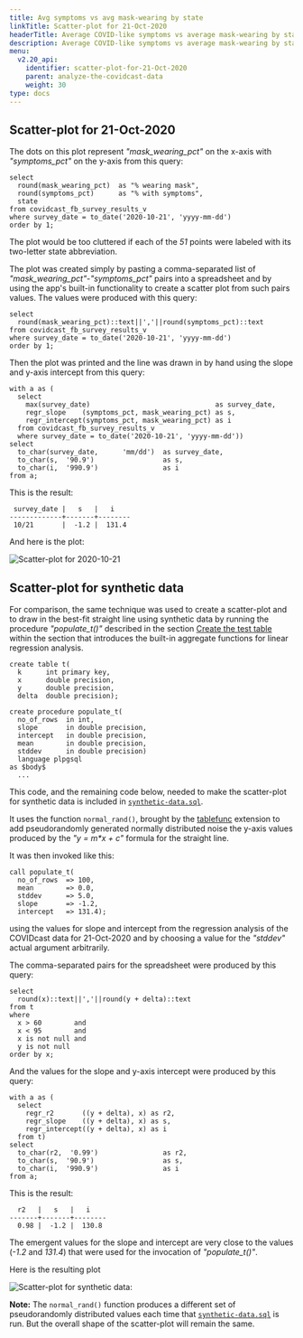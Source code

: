 ```yaml
---
title: Avg symptoms vs avg mask-wearing by state
linkTitle: Scatter-plot for 21-Oct-2020
headerTitle: Average COVID-like symptoms vs average mask-wearing by state scatter plot for 21-Oct-2020
description: Average COVID-like symptoms vs average mask-wearing by state scatter plot for 21-Oct-2020
menu:
  v2.20_api:
    identifier: scatter-plot-for-21-Oct-2020
    parent: analyze-the-covidcast-data
    weight: 30
type: docs
---
```


## Scatter-plot for 21-Oct-2020

The dots on this plot represent _"mask_wearing_pct"_ on the x-axis with _"symptoms_pct"_ on the y-axis from this query:

```plpgsql
select
  round(mask_wearing_pct)  as "% wearing mask",
  round(symptoms_pct)      as "% with symptoms",
  state
from covidcast_fb_survey_results_v
where survey_date = to_date('2020-10-21', 'yyyy-mm-dd')
order by 1;
```

The plot would be too cluttered if each of the _51_ points were labeled with its two-letter state abbreviation.

The plot was created simply by pasting a comma-separated list of _"mask_wearing_pct"_-_"symptoms_pct"_ pairs into a spreadsheet and by using the app's built-in functionality to create a scatter plot from such pairs values. The values were produced with this query:

```plpgsql
select
  round(mask_wearing_pct)::text||','||round(symptoms_pct)::text
from covidcast_fb_survey_results_v
where survey_date = to_date('2020-10-21', 'yyyy-mm-dd')
order by 1;
```

Then the plot was printed and the line was drawn in by hand using the slope and y-axis intercept from this query:

```plpgsql
with a as (
  select
    max(survey_date)                               as survey_date,
    regr_slope    (symptoms_pct, mask_wearing_pct) as s,
    regr_intercept(symptoms_pct, mask_wearing_pct) as i
  from covidcast_fb_survey_results_v
  where survey_date = to_date('2020-10-21', 'yyyy-mm-dd'))
select
  to_char(survey_date,      'mm/dd')  as survey_date,
  to_char(s,  '90.9')                 as s,
  to_char(i,  '990.9')                as i
from a;
```

This is the result:

```
 survey_date |   s   |   i
-------------+-------+--------
 10/21       |  -1.2 |  131.4
```

And here is the plot:

![Scatter-plot for 2020-10-21](/images/api/ysql/exprs/aggregate_functions/covid-data-case-study/scatter-plot-2020-10-21.jpg)

## Scatter-plot for synthetic data

For comparison, the same technique was used to create a scatter-plot and to draw in the best-fit straight line using synthetic data by running the procedure _"populate_t()"_ described in the section [Create the test table](../../../function-syntax-semantics/linear-regression/#create-the-test-table) within the section that introduces the built-in aggregate functions for linear regression analysis.

```
create table t(
  k      int primary key,
  x      double precision,
  y      double precision,
  delta  double precision);

create procedure populate_t(
  no_of_rows  in int,
  slope       in double precision,
  intercept   in double precision,
  mean        in double precision,
  stddev      in double precision)
  language plpgsql
as $body$
  ...
```

This code, and the remaining code below, needed to make the scatter-plot for synthetic data is included in [`synthetic-data.sql`](../analysis-scripts/synthetic-data-sql/).

It uses the function `normal_rand()`, brought by the [tablefunc](../../../../../../../additional-features/pg-extensions/#tablefunc-example) extension to add pseudorandomly generated normally distributed noise the y-axis values produced by the _"y = m*x + c"_ formula for the straight line.

It was then invoked like this:

```plpgsql
call populate_t(
  no_of_rows  => 100,
  mean        => 0.0,
  stddev      => 5.0,
  slope       => -1.2,
  intercept   => 131.4);
```
using the values for slope and intercept from the regression analysis of the COVIDcast data for 21-Oct-2020 and by choosing a value for the _"stddev"_ actual argument arbitrarily.

The comma-separated pairs for the spreadsheet were produced by this query:

```plpgsql
select
  round(x)::text||','||round(y + delta)::text
from t
where
  x > 60        and
  x < 95        and
  x is not null and
  y is not null
order by x;
```

And the values for the slope and y-axis intercept were produced by this query:

```plpgsql
with a as (
  select
    regr_r2       ((y + delta), x) as r2,
    regr_slope    ((y + delta), x) as s,
    regr_intercept((y + delta), x) as i
  from t)
select
  to_char(r2,  '0.99')                as r2,
  to_char(s,  '90.9')                 as s,
  to_char(i,  '990.9')                as i
from a;
```

This is the result:

```
  r2   |   s   |   i
-------+-------+--------
  0.98 |  -1.2 |  130.8
```

The emergent values for the slope and intercept are very close to the values (_-1.2_ and _131.4_) that were used for the invocation of _"populate_t()"_.

Here is the resulting plot

![Scatter-plot for synthetic data](/images/api/ysql/exprs/aggregate_functions/covid-data-case-study/scatter-plot-synthetic-data.jpg):

**Note:** The `normal_rand()` function produces a different set of pseudorandomly distributed values each time that  [`synthetic-data.sql`](../analysis-scripts/synthetic-data-sql/) is run. But the overall shape of the scatter-plot will remain the same.
